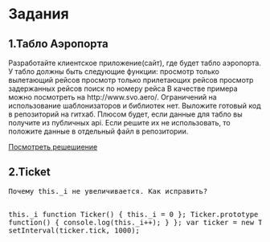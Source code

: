 <h1>Задания</h1>
<h2>1.Табло Аэропорта</h2>
<p>Разработайте клиентское приложение(сайт), где будет табло аэропорта.
У табло должны быть следующие функции:
просмотр только вылетающий рейсов
просмотр только прилетающих рейсов
просмотр задержанных рейсов
поиск по номеру рейса
В качестве примера можно посмотреть на http://www.svo.aero/.
Ограничений на использование шаблонизаторов и библиотек нет.
Выложите готовый код в репозиторий на гитхаб.
Плюсом будет, если данные для табло вы получите из публичных api. Если решите их не использовать,
то положите данные в отдельный файл в репозитории.</p>

<a href="">Посмотреть решешиение</a>

<h2>2.Ticket</h2>
<pre>Почему this._i не увеличивается. Как исправить?

this._i
function Ticker() {
this._i = 0
};
Ticker.prototype = {
 tick: function() {
 console.log(this._i++);
 }
};
var ticker = new Ticker();
setInterval(ticker.tick, 1000);</pre>
